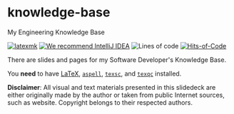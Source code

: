 # knowledge-base
My Engineering Knowledge Base

[![latexmk](https://github.com/h1alexbel/knowledge-base/actions/workflows/latexmk.yml/badge.svg)](https://github.com/h1alexbel/knowledge-base/actions/workflows/latexmk.yml)
[![We recommend IntelliJ IDEA](https://www.elegantobjects.org/intellij-idea.svg)](https://www.jetbrains.com/idea/)
![Lines of code](https://img.shields.io/tokei/lines/github/h1alexbel/knowledge-base)
[![Hits-of-Code](https://hitsofcode.com/github/yegor256/rultor)](https://hitsofcode.com/view/github/h1alexbel/knowledge-base)

There are slides and pages for my Software Developer's Knowledge Base.

You **need** to have
[LaTeX](https://en.wikipedia.org/wiki/LaTeX),
[`aspell`](http://aspell.net/),
[`texsc`](https://rubygems.org/gems/texsc),
and
[`texqc`](https://rubygems.org/gems/texqc)
installed.

**Disclaimer**: All visual and text materials presented in
this slidedeck are either originally made by the author or taken from public
Internet sources, such as website. Copyright belongs to their respected
authors.
